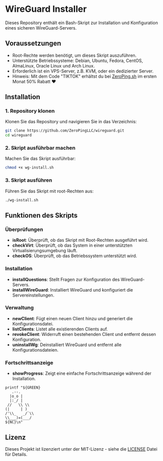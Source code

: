 # WireGuard Installer

Dieses Repository enthält ein Bash-Skript zur Installation und Konfiguration eines sicheren WireGuard-Servers.

## Voraussetzungen

- Root-Rechte werden benötigt, um dieses Skript auszuführen.
- Unterstützte Betriebssysteme: Debian, Ubuntu, Fedora, CentOS, AlmaLinux, Oracle Linux und Arch Linux.
- Erforderlich ist ein VPS-Server, z.B. KVM, oder ein dedizierter Server.
- Hinweis: Mit dem Code "TIKTOK" erhältst du bei [ZeroPing.sh](https://zeroping.sh) im ersten Monat 50% Rabatt ❤️

## Installation

### 1. Repository klonen

Klonen Sie das Repository und navigieren Sie in das Verzeichnis:

```sh
git clone https://github.com/ZeroPingLLC/wireguard.git
cd wireguard
```

### 2. Skript ausführbar machen

Machen Sie das Skript ausführbar:

```sh
chmod +x wg-install.sh
```

### 3. Skript ausführen

Führen Sie das Skript mit root-Rechten aus:

```sh
./wg-install.sh
```

## Funktionen des Skripts

### Überprüfungen

- **isRoot**: Überprüft, ob das Skript mit Root-Rechten ausgeführt wird.
- **checkVirt**: Überprüft, ob das System in einer unterstützten Virtualisierungsumgebung läuft.
- **checkOS**: Überprüft, ob das Betriebssystem unterstützt wird.

### Installation

- **installQuestions**: Stellt Fragen zur Konfiguration des WireGuard-Servers.
- **installWireGuard**: Installiert WireGuard und konfiguriert die Servereinstellungen.

### Verwaltung

- **newClient**: Fügt einen neuen Client hinzu und generiert die Konfigurationsdatei.
- **listClients**: Listet alle existierenden Clients auf.
- **revokeClient**: Widerruft einen bestehenden Client und entfernt dessen Konfiguration.
- **uninstallWg**: Deinstalliert WireGuard und entfernt alle Konfigurationsdateien.

### Fortschrittsanzeige

- **showProgress**: Zeigt eine einfache Fortschrittsanzeige während der Installation.

```
printf "${GREEN}
   .--.
  |o_o |
  |:_/ |
 //   \\ \\
(|     | )
/'\\_   _/`\\
\\___)=(___/
${NC}\n"
```

## Lizenz

Dieses Projekt ist lizenziert unter der MIT-Lizenz - siehe die [LICENSE](LICENSE) Datei für Details.
